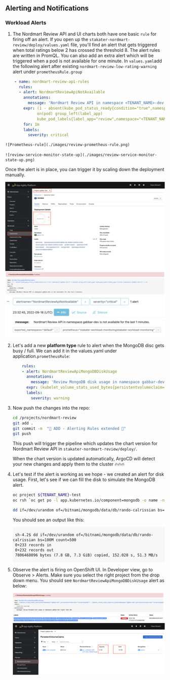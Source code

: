 ## Alerting and Notifications

### Workload Alerts

1. The Nordmart Review API and UI charts both have one basic `rule` for firing off an alert. If you open up the `stakater-nordmart-review/deploy/values.yaml` file, you'll find an alert that gets triggered when total ratings below 2 has crossed the threshold 8. The alert rules are written in PromQL. You can also add an extra alert which will be triggered when a pod is not available for one minute. In `values.yaml`add the following alert after existing `nordmart-review-low-rating-warning` alert under `prometheusRule.group`

  ```yaml
      - name: nordmart-review-api-rules
        rules:
        - alert: NordmartReviewApiNotAvailable
          annotations:
            message: 'Nordmart Review API in namespace <TENANT_NAME>-dev is not available for the last 1 minutes.'
          expr: (1 - absent(kube_pod_status_ready{condition="true",namespace="<TENANT_NAME>-dev"} * 
                on(pod) group_left(label_app) 
                kube_pod_labels{label_app="review",namespace="<TENANT_NAME>-dev"})) == 0
          for: 1m
          labels:
            severity: critical
  ```

    ![Prometheus-rule](./images/review-prometheus-rule.png)

    ![review-service-monitor-state-up](./images/review-service-monitor-state-up.png)



   Once the alert is in place, you can trigger it by scaling down the deployment manually.



   ![Prometheus-rule](./images/deployment-scale-down.png)
   ![Prometheus-rule](./images/prometheus-alert-triggered.png)
   ![Prometheus-rule](./images/alertmanager-alert-triggered.png)

2. Let's add a new **platform type** rule to alert when the MongoDB disc gets busy / full. We can add it in the values.yaml under application.`prometheusRule`:

    ```yaml
        rules:
        - alert: NordmartReviewApiMongoDBDiskUsage
          annotations:
            message: 'Review MongoDB disk usage in namespace gabbar-dev higher than 80%'
          expr: (kubelet_volume_stats_used_bytes{persistentvolumeclaim="review-mongodb",namespace="<TENANT_NAME>-dev"} / kubelet_volume_stats_capacity_bytes{persistentvolumeclaim="review-mongodb",namespace="<TENANT_NAME>-dev"}) * 100 > 80
          labels:
            severity: warning
    ```

3. Now push the changes into the repo:

    ```bash
    cd /projects/nordmart-review
    git add .
    git commit -m  "🌳 ADD - Alerting Rules extended 🌳"
    git push
    ```

    This push will trigger the pipeline which updates the chart version for Nordmart Review API in `stakater-nordmart-review/deploy/`.

    When the chart version is updated automatically, ArgoCD will detect your new changes and apply them to the cluster 🔥🔥🔥

4. Let's test if the alert is working as we hope - we created an alert for disk usage. First, let's see if we can fill the disk to simulate the MongoDB alert.

    ```bash
    oc project ${TENANT_NAME}-test
    oc rsh `oc get po -l app.kubernetes.io/component=mongodb -o name -n ${TENANT_NAME}-dev`
    ```

    ```bash
    dd if=/dev/urandom of=/bitnami/mongodb/data/db/rando-calrissian bs=100M count=500
    ```

    You should see an output like this:

    <div class="highlight" style="background: #f7f7f7">
    <pre><code class="language-bash">
    sh-4.2$ dd if=/dev/urandom of=/bitnami/mongodb/data/db/rando-calrissian bs=100M count=500
    0+233 records in
    0+232 records out
    7806468096 bytes (7.8 GB, 7.3 GiB) copied, 152.028 s, 51.3 MB/s
    </code></pre></div>

5. Observe the alert is firing on OpenShift UI. In Developer view, go to Observe > Alerts. Make sure you select the right project from the drop down menu. You should see `NordmartReviewApiMongoDBDiskUsage` alert as below:

    ![Prometheus-rule](./images/mongodb-alert-triggered.png)
    ![Prometheus-rule](./images/mongodb-pvc.png)

